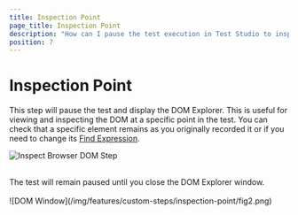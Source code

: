 ```yaml
---
title: Inspection Point
page_title: Inspection Point
description: "How can I pause the test execution in Test Studio to inspect the DOM tree at certain moment of the run. Is there a way to verify/check/inspect the DOM tree/the page state at certain step of the test run in Test Studio."
position: 7
---
```

# Inspection Point

This step will pause the test and display the DOM Explorer. This is useful for viewing and inspecting the DOM at a specific point in the test. You can check that a specific element remains as you originally recorded it or if you need to change its <a href="/features/elements-explorer/find-element" target="_blank">Find Expression</a>.

![Inspect Browser DOM Step](/img/features/custom-steps/inspection-point/fig1.png)

<br>
The test will remain paused until you close the DOM Explorer window.
<br>
<br>
![DOM Window](/img/features/custom-steps/inspection-point/fig2.png)
